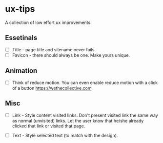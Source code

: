 # ux-tips
A collection of low effort ux improvements

## Essetinals
- [ ] Title - page title and sitename never fails. 
- [ ] Favicon - there should always be one. Make yours unique.

## Animation
- [ ] Think of reduce motion. You can even enable reduce motion with a click of a button https://wethecollective.com

## Misc
- [ ] Link - Style content visited links. Don't present visited link the same way as normal (unvisited) links. Let the user know that he/she already clicked that link or visited that page.
 
- [ ] Text - Style selected text (to match with the design).
